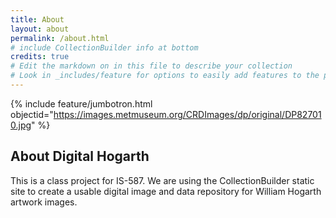 ```yaml
---
title: About
layout: about
permalink: /about.html
# include CollectionBuilder info at bottom
credits: true
# Edit the markdown on in this file to describe your collection
# Look in _includes/feature for options to easily add features to the page
---
```


{% include feature/jumbotron.html objectid="https://images.metmuseum.org/CRDImages/dp/original/DP827010.jpg" %}

## About Digital Hogarth

This is a class project for IS-587. We are using the CollectionBuilder static site to create a usable digital image and data repository for William Hogarth artwork images. 

